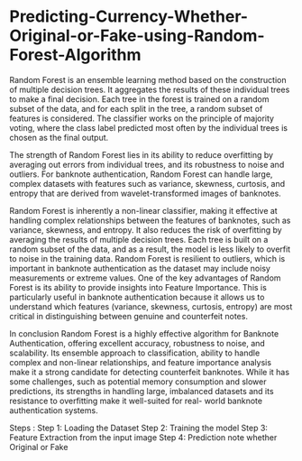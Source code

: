 # Predicting-Currency-Whether-Original-or-Fake-using-Random-Forest-Algorithm
Random Forest is an ensemble learning method based on the construction of multiple decision trees. It aggregates the results of these individual trees to make a final decision. Each tree in the forest is trained on a random subset of the data, and for each split in the tree, a random subset of features is considered. The classifier works on the principle of majority voting, where the class label predicted most often by the individual trees is chosen as the final output.

The strength of Random Forest lies in its ability to reduce overfitting by averaging out errors from individual trees, and its robustness to noise and outliers. For banknote authentication, Random Forest can handle large, complex datasets with features such as variance, skewness, curtosis, and entropy that are derived from wavelet-transformed images of banknotes.

Random Forest is inherently a non-linear classifier, making it effective at handling complex relationships between the features of banknotes, such as variance, skewness, and entropy. It also reduces the risk of overfitting by averaging the results of multiple decision trees. Each tree is built on a random subset of the data, and as a result, the model is less likely to overfit to noise in the training data. Random Forest is resilient to outliers, which is important in banknote authentication as the dataset may include noisy measurements or extreme values. One of the key advantages of Random Forest is its ability to provide insights into Feature Importance. This is particularly useful in banknote authentication because it allows us to understand which features (variance, skewness, curtosis, entropy) are most critical in distinguishing between genuine and counterfeit notes.

In conclusion Random Forest is a highly effective algorithm for Banknote Authentication, offering excellent accuracy, robustness to noise, and scalability. Its ensemble approach to classification, ability to handle complex and non-linear relationships, and feature importance analysis make it a strong candidate for detecting counterfeit banknotes. While it has some challenges, such as potential memory consumption and slower predictions, its strengths in handling large, imbalanced datasets and its resistance to overfitting make it well-suited for real- world banknote authentication systems.

Steps :
Step 1: Loading the Dataset
Step 2: Training the model
Step 3: Feature Extraction from the input image
Step 4: Prediction note whether Original or Fake
